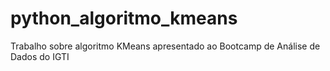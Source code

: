 # python_algoritmo_kmeans
Trabalho sobre algoritmo KMeans apresentado ao Bootcamp de Análise de Dados do IGTI
